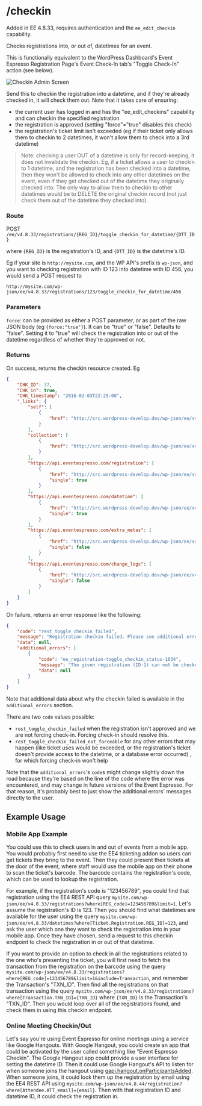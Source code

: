 # /checkin

Added in EE 4.8.33, requires authentication and the `ee_edit_checkin` capability.

Checks registrations into, or out of, datetimes for an event.

This is functionally equivalent to the WordPress Dashboard's Event Espresso Registration Page's Event Check-In tab's "Toggle Check-In" action (see below).

![Checkin Admin Screen](../images/checkin-admin-screen.png)

Send this to checkin the registration into a datetime, and if they're already checked in, it will check them out. Note that it takes care of ensuring:

* the current user has logged in and has the "ee_edit_checkins" capability and can checkin the specified registration
* the registration is approved (setting "force"="true" disables this check)
* the registration's ticket limit isn't exceeded (eg if their ticket only allows them to checkin to 2 datetimes, it won't allow them to check into a 3rd datetime)

> Note: checking a user OUT of a datetime is only for record-keeping, it does not invalidate the checkin. Eg, if a ticket allows a user to checkin to 1 datetime, and the registration has been checked into a datetime, then they won't be allowed to check into any other datetimes on the event, even if they get checked out of the datetime they originally checked into. The only way to allow them to checkin to other datetimes would be to DELETE the original checkin record (not just check them out of the datetime they checked into).

### Route

POST `/ee/v4.8.33/registrations/{REG_ID}/toggle_checkin_for_datetime/{DTT_ID}`

where `{REG_ID}` is the registration's ID, and `{DTT_ID}` is the datetime's ID.

Eg if your site is `http://mysite.com`, and the WP API's prefix is `wp-json`, and you want to checking registration with ID 123 into datetime with ID 456, you would send a POST request to 

```
http://mysite.com/wp-json/ee/v4.8.33/registrations/123/toggle_checkin_for_datetime/456
```

### Parameters

`force`: can be provided as either a POST parameter, or as part of the raw JSON body (eg `{force:"true"}`). It can be "true" or "false". Defaults to "false". Setting it to "true" will check the registration into or out of the datetime regardless of whether they're approved or not.

### Returns

On success, returns the checkin resource created. Eg

```json
{
    "CHK_ID": 37,
    "CHK_in": true,
    "CHK_timestamp": "2016-02-03T22:25:08",
    "_links": {
        "self": [
            {
                "href": "http://src.wordpress-develop.dev/wp-json/ee/v4.8.33/checkins/37"
            }
        ],
        "collection": [
            {
                "href": "http://src.wordpress-develop.dev/wp-json/ee/v4.8.33/checkins"
            }
        ],
        "https://api.eventespresso.com/registration": [
            {
                "href": "http://src.wordpress-develop.dev/wp-json/ee/v4.8.33/checkins/37/registration",
                "single": true
            }
        ],
        "https://api.eventespresso.com/datetime": [
            {
                "href": "http://src.wordpress-develop.dev/wp-json/ee/v4.8.33/checkins/37/datetime",
                "single": true
            }
        ],
        "https://api.eventespresso.com/extra_metas": [
            {
                "href": "http://src.wordpress-develop.dev/wp-json/ee/v4.8.33/checkins/37/extra_metas",
                "single": false
            }
        ],
        "https://api.eventespresso.com/change_logs": [
            {
                "href": "http://src.wordpress-develop.dev/wp-json/ee/v4.8.33/checkins/37/change_logs",
                "single": false
            }
        ]
    }
}
```

On failure, returns an error response like the following:

```json
{
    "code": "rest_toggle_checkin_failed",
    "message": "Registration checkin failed. Please see additional error data.",
    "data": null,
    "additional_errors": [
        {
            "code": "ee_registration-toggle_checkin_status-1034",
            "message": "The given registration (ID:1) can not be checked in to the given DTT_ID (3), because the registration does not have access",
            "data": null
        }
    ]
}
```

Note that additional data about why the checkin failed is available in the `additional_errors` section. 

There are two `code` values possible:

* `rest_toggle_checkin_failed` when the registration isn't approved and we are not forcing check-in. Forcing check-in 
should resolve this.
* `rest_toggle_checkin_failed_not_forceable` for any other errors that may happen (like ticket uses would be 
exceeded, or the registration's ticket doesn't provide access to the datetime, or a database error occurred) , for 
which forcing check-in won't help

Note that the `additional_errors`'s `code`s might change slightly down the road because they're based on the line of 
the code where the error was encountered, and may change in future versions of the Event Espresso. For that reason, it's probably best to just show the additional errors' messages directly to the user.

## Example Usage

### Mobile App Example

You could use this to check users in and out of events from a mobile app. You would probably first need to use the EE4 ticketing addon so users can get tickets they bring to the event. Then they could present their tickets at the door of the event, where staff would use the mobile app on their phone to scan the ticket's barcode. The barcode contains the registration's code, which can be used to lookup the registration.

For example, if the registration's code is "123456789", you could find that registration using the EE4 REST API query `mysite.com/wp-json/ee/v4.8.33/registrations?where[REG_code]=123456789&limit=1`. Let's assume the registration's ID is 123. Then you should find what datetimes are available for the user using the query `mysite.com/wp-json/ee/v4.8.33/datetimes?where[Ticket.Registration.REG_ID]=123`, and ask the user which one they want to check the registration into in your mobile app. Once they have chosen, send a request to this checkin endpoint to check the registration in or out of that datetime.

If you want to provide an option to check in all the registrations related to the one who's presenting the ticket, you will first need to fetch the transaction from the registration on the barcode using the query `mysite.com/wp-json/ee/v4.8.33/registrations?where[REG_code]=123456789&limit=1&include=Transaction`, and remember the Transaction's "TXN_ID". Then find all the registrations on that transaction using the query `mysite.com/wp-json/ee/v4.8.33/registrations?where[Transaction.TXN_ID]={TXN_ID}` where `{TXN_ID}` is the Transaction's "TXN_ID". Then you would loop over all of the registrations found, and check them in using this checkin endpoint.

### Online Meeting Checkin/Out

Let's say you're using Event Espresso for online meetings using a service like Google Hangouts. With Google Hangout, you could create an app that could be activated by the user called something like "Event Espresso Checkin". The Google Hangout app could provide a user interface for setting the datetime ID. Then it could use Google Hangout's API to listen for when someone joins the hangout using [gapi.hangout.onParticipantsAdded](https://developers.google.com/+/hangouts/api/gapi.hangout.html#gapi.hangout.onParticipantsAdded). When someone joins, it could look them up the registration by email using the EE4 REST API using `mysite.com/wp-json/ee/v4.8.44/registration?where[Attendee.ATT_email]={email}`.  Then with that registration ID and datetime ID, it could check the registration in.